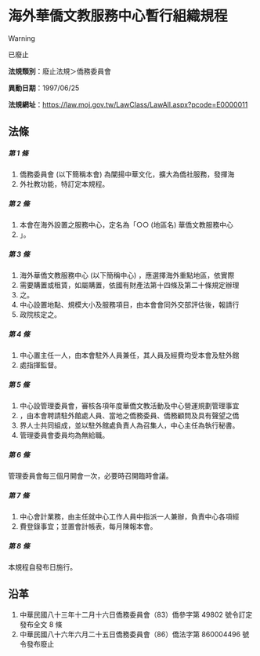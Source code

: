 # 海外華僑文教服務中心暫行組織規程
> [!WARNING]
> 已廢止

**法規類別**：廢止法規＞僑務委員會

**異動日期**：1997/06/25  

**法規網址**：https://law.moj.gov.tw/LawClass/LawAll.aspx?pcode=E0000011



## 法條
##### 第 1 條
1. 僑務委員會 (以下簡稱本會) 為闡揚中華文化，擴大為僑社服務，發揮海
1. 外社教功能，特訂定本規程。

##### 第 2 條
1. 本會在海外設置之服務中心，定名為「○○ (地區名) 華僑文教服務中心
1. 」。

##### 第 3 條
1. 海外華僑文教服務中心 (以下簡稱中心) ，應選擇海外重點地區，依實際
1. 需要購置或租賃，如屬購置，依國有財產法第十四條及第二十條規定辦理
1. 之。
1. 中心設置地點、規模大小及服務項目，由本會會同外交部評估後，報請行
1. 政院核定之。

##### 第 4 條
1. 中心置主任一人，由本會駐外人員兼任，其人員及經費均受本會及駐外館
1. 處指揮監督。

##### 第 5 條
1. 中心設管理委員會，審核各項年度華僑文教活動及中心營運規劃管理事宜
1. ，由本會聘請駐外館處人員、當地之僑務委員、僑務顧問及具有聲望之僑
1. 界人士共同組成，並以駐外館處負責人為召集人，中心主任為執行秘書。
1. 管理委員會委員均為無給職。

##### 第 6 條
管理委員會每三個月開會一次，必要時召開臨時會議。

##### 第 7 條
1. 中心會計業務，由主任就中心工作人員中指派一人兼辦，負責中心各項經
1. 費登錄事宜；並置會計帳表，每月陳報本會。

##### 第 8 條
本規程自發布日施行。

## 沿革
1. 中華民國八十三年十二月十六日僑務委員會（83）僑參字第 49802 號令訂定發布全文 8  條
1. 中華民國八十六年六月二十五日僑務委員會（86）僑法字第 860004496 號令發布廢止
